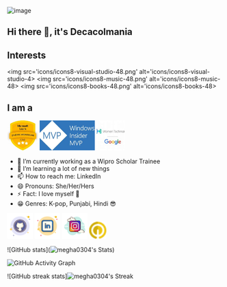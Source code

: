 ![image](https://pbs.twimg.com/media/FyqU8GcXgAMHux4?format=jpg&name=large )


 
 
## Hi there 👋, it's Decacolmania 

## Interests
<img src='icons/icons8-visual-studio-48.png' alt='icons/icons8-visual-studio-4>
<img src='icons/icons8-music-48.png' alt='icons/icons8-music-48>
<img src='icons/icons8-books-48.png' alt='icons/icons8-books-48>
 
## I am a 
<img src='icons/GOLDMLSA.jpeg' height='70'>
<img src='icons/MVP.jpeg'height='70'>
<img src='icons/WTM.jpeg'height='70'>


- 🔭 I’m currently working as a Wipro Scholar Trainee 
- 🌱 I’m  learning a lot of new things 
- 📫 How to reach me: LinkedIn
- 😄 Pronouns: She/Her/Hers 
- ⚡ Fact: I love myself :purple_heart:
-  :grin: Genres: K-pop, Punjabi, Hindi :sunglasses:


  
[<img src='icons/icons8-github-50.png' alt='github' height='60'>](https://github.com/megha0304) [<img src='icons/icons8-linkedin-50.png' alt='linkedin' height='60'>](https://www.linkedin.com/in/https://www.linkedin.com/in/megha-pandey-a1a5721ba/)  [<img src=icons/icons8-instagram-100.png alt='instagram' height='60'>](https://www.instagram.com/https://www.instagram.com/qc_maniac//)   [<img src='icons/icons8-qwiklabs-provides-real-cloud-environments-that-help-developers-24.png' alt='qwiklabs' height='40'>](https://www.cloudskillsboost.google/public_profiles/d91de2fa-c3e9-41ee-97d1-5a8ac19a18cb) 


![GitHub stats](![megha0304's Stats](https://github-readme-stats.vercel.app/api?username=megha0304&theme=radical&show_icons=true&hide_border=false&count_private=true))  

![GitHub Activity Graph](https://github-readme-activity-graph.vercel.app/graph?username=megha0304&bg_color=fffff0&color=8E0F7E&line=24292e&point=24292e&area=true&hide_border=true)

![GitHub streak stats]![megha0304's Streak](https://github-readme-streak-stats.herokuapp.com/?user=megha0304&theme=radical&hide_border=false)


 
